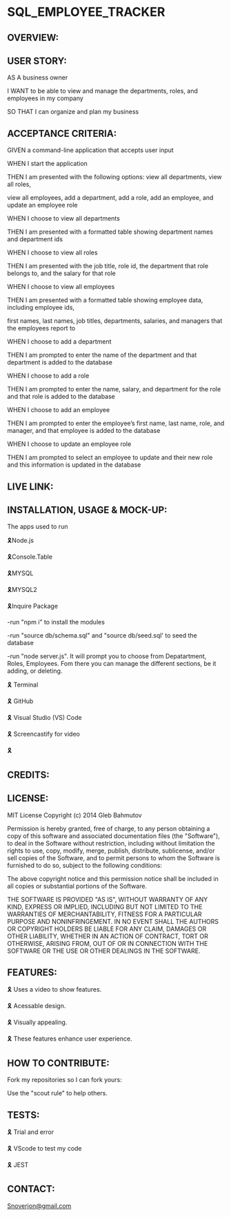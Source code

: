 # SQL_EMPLOYEE_TRACKER

## OVERVIEW:

## USER STORY:

AS A business owner

I WANT to be able to view and manage the departments, roles, and employees in my company

SO THAT I can organize and plan my business


## ACCEPTANCE CRITERIA:

GIVEN a command-line application that accepts user input

WHEN I start the application

THEN I am presented with the following options: view all departments, view all roles, 

view all employees, add a department, add a role, add an employee, and update an employee role

WHEN I choose to view all departments

THEN I am presented with a formatted table showing department names and department ids

WHEN I choose to view all roles

THEN I am presented with the job title, role id, the department that role belongs to, and the salary for that role

WHEN I choose to view all employees

THEN I am presented with a formatted table showing employee data, including employee ids,

 first names, last names, job titles, departments, salaries, and managers that the employees report to

WHEN I choose to add a department

THEN I am prompted to enter the name of the department and that department is added to the database

WHEN I choose to add a role

THEN I am prompted to enter the name, salary, and department for the role and that role is added to the database

WHEN I choose to add an employee

THEN I am prompted to enter the employee’s first name, last name, role, and manager, and that employee is added to the database

WHEN I choose to update an employee role

THEN I am prompted to select an employee to update and their new role and this information is updated in the database

## LIVE LINK:

## INSTALLATION, USAGE & MOCK-UP:

The apps used to run

🎗Node.js

🎗Console.Table

🎗MYSQL

🎗MYSQL2

🎗Inquire Package

-run "npm i" to install the modules

-run "source db/schema.sql" and "source db/seed.sql' to seed the database

-run "node server.js". It will prompt you to choose from Depatartment, Roles, Employees. Fom there you can manage the different sections, be it adding, or deleting.

🎗 Terminal

🎗 GitHub

🎗 Visual Studio (VS) Code

🎗 Screencastify for video

🎗 

## CREDITS:


## LICENSE:

MIT License
Copyright (c) 2014 Gleb Bahmutov

Permission is hereby granted, free of charge, to any person obtaining a copy of this software and associated documentation files (the "Software"), to deal in the Software without restriction, including without limitation the rights to use, copy, modify, merge, publish, distribute, sublicense, and/or sell copies of the Software, and to permit persons to whom the Software is furnished to do so, subject to the following conditions:

The above copyright notice and this permission notice shall be included in all copies or substantial portions of the Software.

THE SOFTWARE IS PROVIDED "AS IS", WITHOUT WARRANTY OF ANY KIND, EXPRESS OR IMPLIED, INCLUDING BUT NOT LIMITED TO THE WARRANTIES OF MERCHANTABILITY, FITNESS FOR A PARTICULAR PURPOSE AND NONINFRINGEMENT. IN NO EVENT SHALL THE AUTHORS OR COPYRIGHT HOLDERS BE LIABLE FOR ANY CLAIM, DAMAGES OR OTHER LIABILITY, WHETHER IN AN ACTION OF CONTRACT, TORT OR OTHERWISE, ARISING FROM, OUT OF OR IN CONNECTION WITH THE SOFTWARE OR THE USE OR OTHER DEALINGS IN THE SOFTWARE.

## FEATURES:

🎗 Uses a video to show features.

🎗 Acessable design.

🎗 Visually appealing.

🎗 These features enhance user experience.

## HOW TO CONTRIBUTE:

Fork my repositories so I can fork yours:

Use the "scout rule" to help others.

## TESTS:

🎗 Trial and error

🎗 VScode to test my code

🎗 JEST

## CONTACT:

Snoverjon@gmail.com